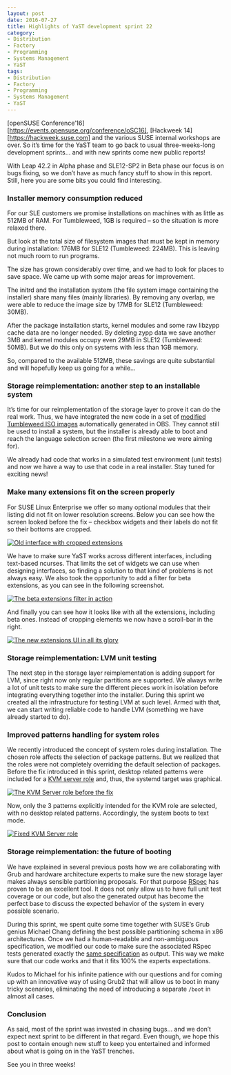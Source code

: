```yaml
---
layout: post
date: 2016-07-27
title: Highlights of YaST development sprint 22
category:
- Distribution
- Factory
- Programming
- Systems Management
- YaST
tags:
- Distribution
- Factory
- Programming
- Systems Management
- YaST
---
```


[openSUSE Conference’16][https://events.opensuse.org/conference/oSC16],
[Hackweek 14][https://hackweek.suse.com] and the various SUSE internal
workshops are over. So it’s time for the YaST team to go back to usual
three-weeks-long development sprints… and with new sprints come new public
reports!

With Leap 42.2 in Alpha phase and SLE12-SP2 in Beta phase our focus is
on bugs fixing, so we don’t have as much fancy stuff to show in this
report. Still, here you are some bits you could find interesting.

### Installer memory consumption reduced

For our SLE customers we promise installations on machines with as
little as 512MB of RAM. For Tumbleweed, 1GB is required – so the
situation is more relaxed there.

But look at the total size of filesystem images that must be kept in
memory during installation: 176MB for SLE12 (Tumbleweed: 224MB). This is
leaving not much room to run programs.

The size has grown considerably over time, and we had to look for places
to save space. We came up with some major areas for improvement.

The initrd and the installation system (the file system image containing
the installer) share many files (mainly libraries). By removing any
overlap, we were able to reduce the image size by 17MB for SLE12
(Tumbleweed: 30MB).

After the package installation starts, kernel modules and some raw
libzypp cache data are no longer needed. By deleting zypp data we save
another 3MB and kernel modules occupy even 29MB in SLE12 (Tumbleweed:
50MB). But we do this only on systems with less than 1GB memory.

So, compared to the available 512MB, these savings are quite substantial
and will hopefully keep us going for a while…

### Storage reimplementation: another step to an installable system

It’s time for our reimplementation of the storage layer to prove it can
do the real work. Thus, we have integrated the new code in a set of
[modified Tumbleweed ISO images][1] automatically generated in OBS. They
cannot still be used to install a system, but the installer is already
able to boot and reach the language selection screen (the first
milestone we were aiming for).

We already had code that works in a simulated test environment (unit
tests) and now we have a way to use that code in a real installer. Stay
tuned for exciting news!

### Make many extensions fit on the screen properly

For SUSE Linux Enterprise we offer so many optional modules that their
listing did not fit on lower resolution screens. Below you can see how
the screen looked before the fix – checkbox widgets and their labels do
not fit so their bottoms are cropped.

[![Old interface with cropped
extensions](../../../../images/2016-07-27/bcropped-300x225.png)](../../../../images/2016-07-27/bcropped.png)

We have to make sure YaST works across different interfaces, including
text-based ncurses. That limits the set of widgets we can use when
designing interfaces, so finding a solution to that kind of problems is
not always easy. We also took the opportunity to add a filter for beta
extensions, as you can see in the following screenshot.

[![The beta extensions filter in
action](../../../../images/2016-07-27/bfiltered-300x225.png)](../../../../images/2016-07-27/bfiltered.png)

And finally you can see how it looks like with all the extensions,
including beta ones. Instead of cropping elements we now have a
scroll-bar in the right.

[![The new extensions UI in all its
glory](../../../../images/2016-07-27/bmodules-300x225.png)](../../../../images/2016-07-27/bmodules.png)

### Storage reimplementation: LVM unit testing

The next step in the storage layer reimplementation is adding support
for LVM, since right now only regular partitions are supported. We
always write a lot of unit tests to make sure the different pieces work
in isolation before integrating everything together into the installer.
During this sprint we created all the infrastructure for testing LVM at
such level. Armed with that, we can start writing reliable code to
handle LVM (something we have already started to do).

### Improved patterns handling for system roles

We recently introduced the concept of system roles during installation.
The chosen role affects the selection of package patterns. But we
realized that the roles were not completely overriding the default
selection of packages. Before the fix introduced in this sprint, desktop
related patterns were included for a [KVM server role][2] and, thus, the
systemd target was graphical.

[![The KVM Server role before the
fix](../../../../images/2016-07-27/bbadrole-300x234.png)](../../../../images/2016-07-27/bbadrole.png)

Now, only the 3 patterns explicitly intended for the KVM role are
selected, with no desktop related patterns. Accordingly, the system
boots to text mode.

[![Fixed KVM Server
role](../../../../images/2016-07-27/bgoodrole-300x234.png)](../../../../images/2016-07-27/bgoodrole.png)

### Storage reimplementation: the future of booting

We have explained in several previous posts how we are collaborating
with Grub and hardware architecture experts to make sure the new storage
layer makes always sensible partitioning proposals. For that purpose
[RSpec][3] has proven to be an excellent tool. It does not only allow us
to have full unit test coverage or our code, but also the generated
output has become the perfect base to discuss the expected behavior of
the system in every possible scenario.

During this sprint, we spent quite some time together with SUSE’s Grub
genius Michael Chang defining the best possible partitioning schema in
x86 architectures. Once we had a human-readable and non-ambiguous
specification, we modified our code to make sure the associated RSpec
tests generated exactly the [same specification][4] as output. This way
we make sure that our code works and that it fits 100% the experts
expectations.

Kudos to Michael for his infinite patience with our questions and for
coming up with an innovative way of using Grub2 that will allow us to
boot in many tricky scenarios, eliminating the need of introducing a
separate `/boot` in almost all cases.

### Conclusion

As said, most of the sprint was invested in chasing bugs… and we don’t
expect next sprint to be different in that regard. Even though, we hope
this post to contain enough new stuff to keep you entertained and
informed about what is going on in the YaST trenches.

See you in three weeks!



[1]: http://download.opensuse.org/repositories/YaST:/storage-ng/images/iso/
[2]: https://github.com/yast/yast-installation/wiki/System-Role
[3]: http://rspec.info/
[4]: https://github.com/yast/yast-storage-ng/blob/master/doc/boot-requirements.md
